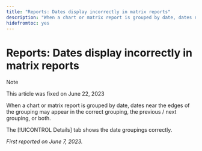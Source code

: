 ```yaml
---
title: "Reports: Dates display incorrectly in matrix reports"
description: "When a chart or matrix report is grouped by date, dates near the edges of the grouping may appear in the correct grouping, the previous / next grouping, or both."
hidefromtoc: yes
---
```


# Reports: Dates display incorrectly in matrix reports

>[!NOTE]
>
> This article was fixed on June 22, 2023

When a chart or matrix report is grouped by date, dates near the edges of the grouping may appear in the correct grouping, the previous / next grouping, or both.

The [!UICONTROL Details] tab shows the date groupings correctly.

_First reported on June 7, 2023._

